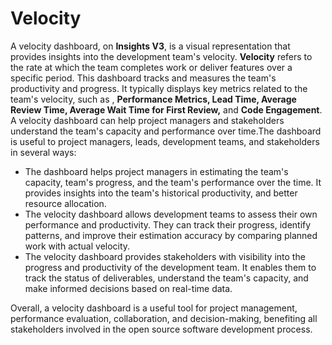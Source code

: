 # Velocity
A velocity dashboard, on **Insights V3**, is a visual representation that provides insights into the development team's velocity. **Velocity** refers to the rate at which the team completes work or deliver features over a specific period. This dashboard tracks and measures the team's productivity and progress. It typically displays key metrics related to the team's velocity, such as , **Performance Metrics, Lead Time, Average Review Time, Average Wait Time for First Review,** and **Code Engagement**.
A velocity dashboard can help project managers and stakeholders understand the team's capacity and performance over time.The dashboard is useful to project managers, leads, development teams, and stakeholders in several ways:
- The dashboard helps project managers in estimating the team's capacity, team's progress, and the team's performance over the time. It provides insights into the team's historical productivity, and better resource allocation.
- The velocity dashboard allows development teams to assess their own performance and productivity. They can track their progress, identify patterns, and improve their estimation accuracy by comparing planned work with actual velocity.
- The velocity dashboard provides stakeholders with visibility into the progress and productivity of the development team. It enables them to track the status of deliverables, understand the team's capacity, and make informed decisions based on real-time data.

Overall, a velocity dashboard is a useful tool for project management, performance evaluation, collaboration, and decision-making, benefiting all stakeholders involved in the open source software development process.
